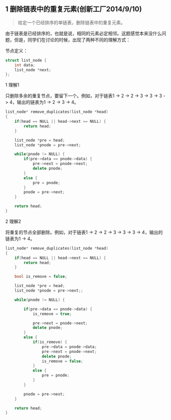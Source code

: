 ## 1 删除链表中的重复元素(创新工厂2014/9/10)

> 给定一个已经排序的单链表，删除链表中的重复元素。

由于链表是已经排序的，也就是说，相同的元素必定相邻。这题感觉本来没什么问题，但是，同学们在讨论的时候，出现了两种不同的理解方式：

节点定义：

``` C++
struct list_node {
	int data;
	list_node *next;
};
```

1 理解1

只删除多余的重复节点，要留下一个。例如，对于链表1 -> 2 -> 2 -> 3 -> 3 -> 3 -> 4，输出的链表为1 -> 2 -> 3 -> 4。

``` C++
list_node* remove_duplicates(list_node *head)
{
	if(head == NULL || head->next == NULL) {
		return head;
	}

	list_node *pre = head;
	list_node *pnode = pre->next;

	while(pnode != NULL) {
		if(pre->data == pnode->data) {
			pre->next = pnode->next;
			delete pnode;
		}
		else {
			pre = pnode;
		}
		pnode = pre->next;
	}

	return head;
}
```
2 理解2

将重复的节点全部删除。例如，对于链表1 -> 2 -> 2 -> 3 -> 3 -> 3 -> 4，输出的链表为1 -> 4。

``` C++
list_node* remove_duplicates(list_node *head)
{
	if(head == NULL || head->next == NULL) {
		return head;
	}

	bool is_remove = false;

	list_node *pre = head;
	list_node *pnode = pre->next;;

	while(pnode != NULL) {

		if(pre->data == pnode->data) {
			is_remove = true;

			pre->next = pnode->next;
			delete pnode;
		}
		else {
			if(is_remove) {
				pre->data = pnode->data;
				pre->next = pnode->next;
				delete pnode;
				is_remove = false;
			}
			else {
				pre = pnode;
			}
		}

		pnode = pre->next;
	}

	return head;
}
```
